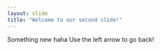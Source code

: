 ```yaml
---
layout: slide
title: "Welcome to our second slide!"
---
```

Something new haha
Use the left arrow to go back!
